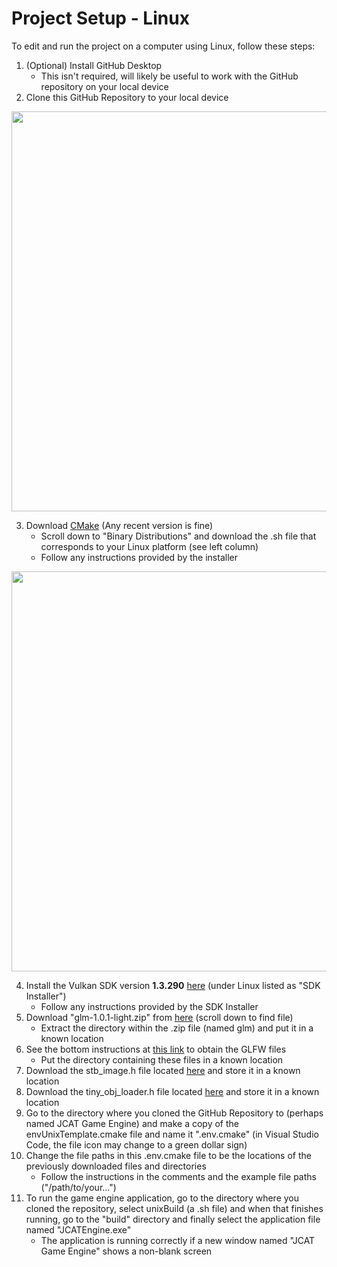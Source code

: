 # Project Setup - Linux

To edit and run the project on a computer using Linux, follow these steps:
1. (Optional) Install GitHub Desktop
   - This isn't required, will likely be useful to work with the GitHub repository on your local device
2. Clone this GitHub Repository to your local device

<img src="https://github.com/user-attachments/assets/241cae10-85bc-4657-996c-cac03dcc8341" width="640">

3. Download [CMake](https://cmake.org/download/) (Any recent version is fine)
   - Scroll down to "Binary Distributions" and download the .sh file that corresponds to your Linux platform (see left column)
   - Follow any instructions provided by the installer

<img src="https://github.com/user-attachments/assets/9d541620-48d4-412f-a20c-a2455d49bc34" width="640">

4. Install the Vulkan SDK version **1.3.290** [here](https://vulkan.lunarg.com/sdk/home) (under Linux listed as "SDK Installer")
   - Follow any instructions provided by the SDK Installer
5. Download "glm-1.0.1-light.zip" from [here](https://github.com/g-truc/glm/releases) (scroll down to find file)
   - Extract the directory within the .zip file (named glm) and put it in a known location
6. See the bottom instructions at [this link](https://www.glfw.org/download) to obtain the GLFW files
   - Put the directory containing these files in a known location
7. Download the stb_image.h file located [here](https://github.com/nothings/stb/blob/master/stb_image.h) and store it in a known location
8. Download the tiny_obj_loader.h file located [here](https://github.com/tinyobjloader/tinyobjloader/blob/release/tiny_obj_loader.h) and store it in a known location
9. Go to the directory where you cloned the GitHub Repository to (perhaps named JCAT Game Engine) and make a copy of the envUnixTemplate.cmake file and name it ".env.cmake" (in Visual Studio Code, the file icon may change to a green dollar sign)
10. Change the file paths in this .env.cmake file to be the locations of the previously downloaded files and directories
    - Follow the instructions in the comments and the example file paths ("/path/to/your...")
11. To run the game engine application, go to the directory where you cloned the repository, select unixBuild (a .sh file) and when that finishes running, go to the "build" directory and finally select the application file named "JCATEngine.exe"
    - The application is running correctly if a new window named "JCAT Game Engine" shows a non-blank screen